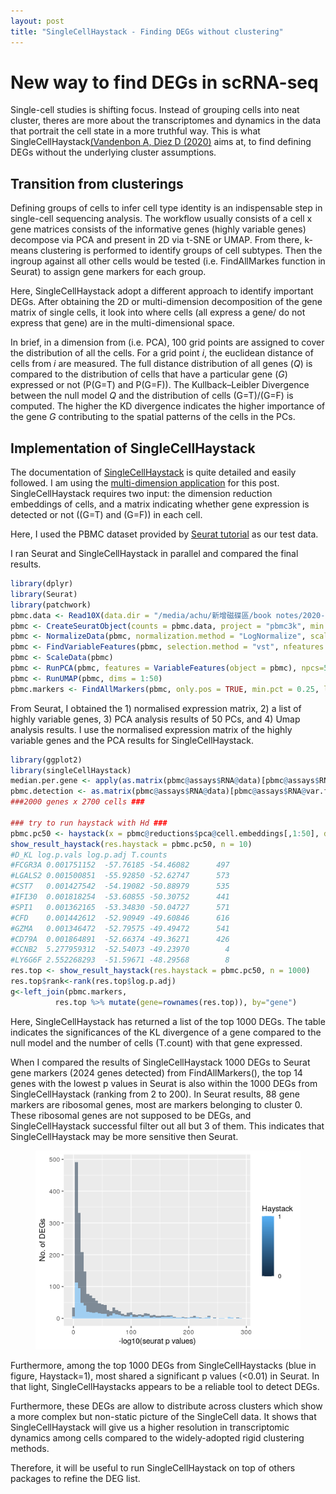 ```yaml
---
layout: post
title: "SingleCellHaystack - Finding DEGs without clustering"
---
```


New way to find DEGs in scRNA-seq
======

Single-cell studies is shifting focus. 
Instead of grouping cells into neat cluster, theres are more about the transcriptomes and dynamics in the data that portrait the cell state in a more truthful way.
This is what SingleCellHaystack[(Vandenbon A, Diez D (2020)]( https://doi.org/10.1038/s41467-020-17900-3) aims at, to find defining DEGs without the underlying cluster assumptions. 

## Transition from clusterings
Defining groups of cells to infer cell type identity is an indispensable step in single-cell sequencing analysis.
The workflow usually consists of a cell x gene matrices consists of the informative genes (highly variable genes) decompose via PCA and present in 2D via t-SNE or UMAP. 
From there, k-means clustering is performed to identify groups of cell subtypes. Then the ingroup against all other cells would be tested (i.e. FindAllMarkes function in Seurat) to assign gene markers for each group.

Here, SingleCellHaystack adopt a different approach to identify important DEGs. After obtaining the 2D or multi-dimension decomposition of the gene matrix of single cells, it look into where cells (all express a gene/ do not express that gene) are in the multi-dimensional space.

In brief, in a dimension from (i.e. PCA), 100 grid points are assigned to cover the distribution of all the cells. For a grid point *i*, the euclidean distance of cells from *i* are measured. The full distance distribution of all genes (*Q*) is compared to the distribution of cells that have a particular gene (*G*) expressed or not (P(G=T) and P(G=F)).
The Kullback–Leibler Divergence between the null model *Q* and the distribution of cells (G=T)/(G=F) is computed.
The higher the KD divergence indicates the higher importance of the gene *G* contributing to the spatial patterns of the cells in the PCs.

## Implementation of SingleCellHaystack
The documentation of [SingleCellHaystack](https://github.com/alexisvdb/singleCellHaystack) is quite detailed and easily followed. I am using the [multi-dimension application](https://alexisvdb.github.io/singleCellHaystack/articles/examples/a02_example_highD_default.html) for this post. 
SingleCellHaystack requires two input: the dimension reduction embeddings of cells, and a matrix indicating whether gene expression is detected or not ((G=T) and (G=F)) in each cell.

Here, I used the PBMC dataset provided by [Seurat tutorial](https://satijalab.org/seurat/v3.2/pbmc3k_tutorial.html) as our test data.

I ran Seurat and SingleCellHaystack in parallel and compared the final results.

~~~R
library(dplyr)
library(Seurat)
library(patchwork)
pbmc.data <- Read10X(data.dir = "/media/achu/新增磁碟區/book notes/2020-09-11-haystack/filtered_gene_bc_matrices/hg19")
pbmc <- CreateSeuratObject(counts = pbmc.data, project = "pbmc3k", min.cells = 3, min.features = 200)
pbmc <- NormalizeData(pbmc, normalization.method = "LogNormalize", scale.factor = 10000)
pbmc <- FindVariableFeatures(pbmc, selection.method = "vst", nfeatures = 2000)
pbmc <- ScaleData(pbmc)
pbmc <- RunPCA(pbmc, features = VariableFeatures(object = pbmc), npcs=50)
pbmc <- RunUMAP(pbmc, dims = 1:50)
pbmc.markers <- FindAllMarkers(pbmc, only.pos = TRUE, min.pct = 0.25, logfc.threshold = 0.25)

~~~

From Seurat, I obtained the 1) normalised expression matrix, 2) a list of highly variable genes, 3) PCA analysis results of 50 PCs, and 4) Umap analysis results. 
I use the normalised expression matrix of the highly variable genes and the PCA results for SingleCellHaystack. 

~~~R
library(ggplot2)
library(singleCellHaystack)
median.per.gene <- apply(as.matrix(pbmc@assays$RNA@data)[pbmc@assays$RNA@var.features, ],1,median) 
pbmc.detection <- as.matrix(pbmc@assays$RNA@data)[pbmc@assays$RNA@var.features, ]> median.per.gene 
###2000 genes x 2700 cells ###

### try to run haystack with Hd ###
pbmc.pc50 <- haystack(x = pbmc@reductions$pca@cell.embeddings[,1:50], detection = pbmc.detection, method = "highD")
show_result_haystack(res.haystack = pbmc.pc50, n = 10)
#D_KL log.p.vals log.p.adj T.counts
#FCGR3A 0.001751152  -57.76185 -54.46082      497
#LGALS2 0.001500851  -55.92850 -52.62747      573
#CST7   0.001427542  -54.19082 -50.88979      535
#IFI30  0.001818254  -53.60855 -50.30752      441
#SPI1   0.001362165  -53.34830 -50.04727      571
#CFD    0.001442612  -52.90949 -49.60846      616
#GZMA   0.001346472  -52.79575 -49.49472      541
#CD79A  0.001864891  -52.66374 -49.36271      426
#CCNB2  5.277959312  -52.54073 -49.23970        4
#LY6G6F 2.552268293  -51.59671 -48.29568        8
res.top <- show_result_haystack(res.haystack = pbmc.pc50, n = 1000)
res.top$rank<-rank(res.top$log.p.adj)
g<-left_join(pbmc.markers,
          res.top %>% mutate(gene=rownames(res.top)), by="gene")
~~~

Here, SingleCellHaystack has returned a list of the top 1000 DEGs.
The table indicates the significances of the KL divergence of a gene compared to the null model and the number of cells (T.count) with that gene expressed. 

When I compared the results of SingleCellHaystack 1000 DEGs to Seurat gene markers (2024 genes detected) from FindAllMarkers(), the top 14 genes with the lowest p values in Seurat is also within the 1000 DEGs from SingleCellHaystack (ranking from 2 to 200). 
In Seurat results, 88 gene markers are ribosomal genes, most are markers belonging to cluster 0. 
These ribosomal genes are not supposed to be DEGs, and SingleCellHaystack successful filter out all but 3 of them. This indicates that SingleCellHaystack may be more sensitive then Seurat.
<figure>
<p align="left">
<img src="/img/posts/Single_cellHaystack_P_values_distributions.png" width="500" title="Distributions of Seurat P-values">
</p>
</figure>

Furthermore, among the top 1000 DEGs from SingleCellHaystacks (blue in figure, Haystack=1), most shared a significant p values (<0.01) in Seurat. In that light, SingleCellHaystacks appears to be a reliable tool to detect DEGs.

Furthermore, these DEGs are allow to distribute across clusters which show a more complex but non-static picture of the SingleCell data. 
It shows that SingleCellHaystack will give us a higher resolution in transcriptomic dynamics among cells compared to the widely-adopted rigid clustering methods.

Therefore, it will be useful to run SingleCellHaystack on top of others packages to refine the DEG list. 
